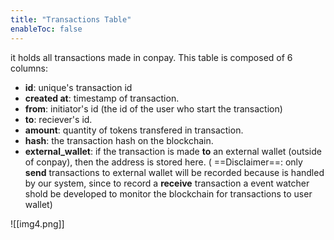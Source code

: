 ```yaml
---
title: "Transactions Table"
enableToc: false
---
```


it holds  all transactions made in conpay. This table is composed of 6 columns:
- **id**: unique's transaction id
- **created at**: timestamp of transaction.
- **from**: initiator's id (the id of the user who start the transaction)
- **to**: reciever's id.
- **amount**: quantity of tokens transfered in transaction.
- **hash**: the transaction hash on the blockchain.
- **external_wallet**: if the transaction is made **to** an external wallet (outside of conpay), then the address is stored here. ( ==Disclaimer==: only **send** transactions to external wallet will be recorded because is handled by our system, since to record a **receive** transaction a event watcher shold be developed to monitor the blockchain for transactions to user wallet)

![[img4.png]]

